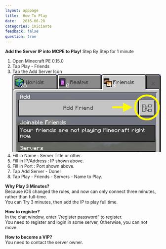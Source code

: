 ```yaml
---
layout: apppage
title:  How To Play
date:   2016-06-28
categories: iniciante
feedback: false
question: true
---
```

**Add the Server IP into MCPE to Play!**
Step By Step for 1 minute  
1. Open Minecraft PE 0.15.0  
2. Tap Play - Friends  
3. Tap the Add Server Icon
![screenshot](/assets/images/addserver.png)
4. Fill in Name : Server Title or other.  
5. Fill in IP/Address : IP shown above.  
6. Fill in Port : Port shown above.  
7. Tap Add Server - Done!  
8. Tap Play - Friends - Servers - Name to Play.  

**Why Play 3 Minutes?**  
Because iOS changed the rules, and now can only connect three minutes, rather than full-time.  
You can Try 3 minutes, then add the IP to play full time.

**How to register?**  
In the chat window, enter “/register password“ to register.  
You need to register and login in some server, Otherwise, you can not move.  

**How to become a VIP?**  
You need to contact the server owner.
